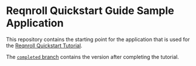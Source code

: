 # Reqnroll Quickstart Guide Sample Application

This repository contains the starting point for the application that is used for the [Reqnroll Quickstart Tutorial](https://go.reqnroll.net/quickstart).

The [`completed` branch](https://github.com/reqnroll/Quickstart/tree/completed) contains the version after completing the tutorial.
